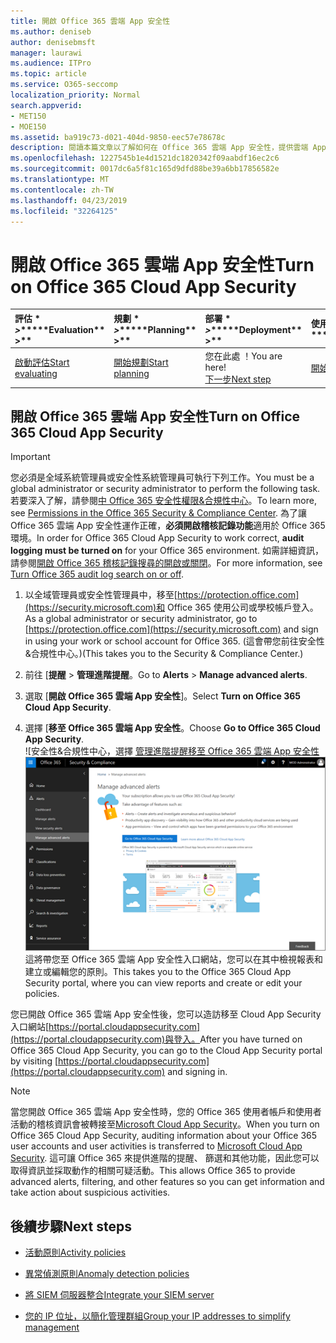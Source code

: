 ```yaml
---
title: 開啟 Office 365 雲端 App 安全性
ms.author: deniseb
author: denisebmsft
manager: laurawi
ms.audience: ITPro
ms.topic: article
ms.service: O365-seccomp
localization_priority: Normal
search.appverid:
- MET150
- MOE150
ms.assetid: ba919c73-d021-404d-9850-eec57e78678c
description: 閱讀本篇文章以了解如何在 Office 365 雲端 App 安全性，提供雲端 App 安全性，在 Microsoft Azure 中開啟。
ms.openlocfilehash: 1227545b1e4d1521dc1820342f09aabdf16ec2c6
ms.sourcegitcommit: 0017dc6a5f81c165d9dfd88be39a6bb17856582e
ms.translationtype: MT
ms.contentlocale: zh-TW
ms.lasthandoff: 04/23/2019
ms.locfileid: "32264125"
---
```

# <a name="turn-on-office-365-cloud-app-security"></a><span data-ttu-id="058e5-103">開啟 Office 365 雲端 App 安全性</span><span class="sxs-lookup"><span data-stu-id="058e5-103">Turn on Office 365 Cloud App Security</span></span>
  
|<span data-ttu-id="058e5-104">評估 \* *\>*\*</span><span class="sxs-lookup"><span data-stu-id="058e5-104">\*\*\*\*Evaluation\*\* \>\*\*</span></span>|<span data-ttu-id="058e5-105">規劃 \* *\>*\*</span><span class="sxs-lookup"><span data-stu-id="058e5-105">\*\*\*\*Planning\*\* \>\*\*</span></span>|<span data-ttu-id="058e5-106">部署 \* *\>*\*</span><span class="sxs-lookup"><span data-stu-id="058e5-106">\*\*\*\*Deployment\*\* \>\*\*</span></span>|<span data-ttu-id="058e5-107">使用率 \* \* \*</span><span class="sxs-lookup"><span data-stu-id="058e5-107">\*\*\*\*Utilization\*\*\*\*</span></span>|
|:-----|:-----|:-----|:-----|
|[<span data-ttu-id="058e5-108">啟動評估</span><span class="sxs-lookup"><span data-stu-id="058e5-108">Start evaluating</span></span>](office-365-cas-overview.md) <br/> |[<span data-ttu-id="058e5-109">開始規劃</span><span class="sxs-lookup"><span data-stu-id="058e5-109">Start planning</span></span>](get-ready-for-office-365-cas.md) <br/> |<span data-ttu-id="058e5-110">您在此處 ！</span><span class="sxs-lookup"><span data-stu-id="058e5-110">You are here!</span></span>  <br/> [<span data-ttu-id="058e5-111">下一步</span><span class="sxs-lookup"><span data-stu-id="058e5-111">Next step</span></span>](activity-policies-and-alerts.md) <br/> |[<span data-ttu-id="058e5-112">開始使用</span><span class="sxs-lookup"><span data-stu-id="058e5-112">Start utilizing</span></span>](utilization-activities-for-ocas.md) <br/> |
  
## <a name="turn-on-office-365-cloud-app-security"></a><span data-ttu-id="058e5-113">開啟 Office 365 雲端 App 安全性</span><span class="sxs-lookup"><span data-stu-id="058e5-113">Turn on Office 365 Cloud App Security</span></span>

> [!IMPORTANT]
> <span data-ttu-id="058e5-114">您必須是全域系統管理員或安全性系統管理員可執行下列工作。</span><span class="sxs-lookup"><span data-stu-id="058e5-114">You must be a global administrator or security administrator to perform the following task.</span></span> <span data-ttu-id="058e5-115">若要深入了解，請參閱[中 Office 365 安全性權限&amp;合規性中心](permissions-in-the-security-and-compliance-center.md)。</span><span class="sxs-lookup"><span data-stu-id="058e5-115">To learn more, see [Permissions in the Office 365 Security &amp; Compliance Center](permissions-in-the-security-and-compliance-center.md).</span></span> <span data-ttu-id="058e5-116">為了讓 Office 365 雲端 App 安全性運作正確，**必須開啟稽核記錄功能**適用於 Office 365 環境。</span><span class="sxs-lookup"><span data-stu-id="058e5-116">In order for Office 365 Cloud App Security to work correct, **audit logging must be turned on** for your Office 365 environment.</span></span> <span data-ttu-id="058e5-117">如需詳細資訊，請參閱[開啟 Office 365 稽核記錄搜尋的開啟或關閉](turn-audit-log-search-on-or-off.md)。</span><span class="sxs-lookup"><span data-stu-id="058e5-117">For more information, see [Turn Office 365 audit log search on or off](turn-audit-log-search-on-or-off.md).</span></span> 
  
1. <span data-ttu-id="058e5-118">以全域管理員或安全性管理員中，移至[https://protection.office.com](https://security.microsoft.com)和 Office 365 使用公司或學校帳戶登入。</span><span class="sxs-lookup"><span data-stu-id="058e5-118">As a global administrator or security administrator, go to [https://protection.office.com](https://security.microsoft.com) and sign in using your work or school account for Office 365.</span></span> <span data-ttu-id="058e5-119">(這會帶您前往安全性&amp;合規性中心。)</span><span class="sxs-lookup"><span data-stu-id="058e5-119">(This takes you to the Security &amp; Compliance Center.)</span></span> 
    
2. <span data-ttu-id="058e5-120">前往 [**提醒** \> **管理進階提醒**。</span><span class="sxs-lookup"><span data-stu-id="058e5-120">Go to **Alerts** \> **Manage advanced alerts**.</span></span>
    
3. <span data-ttu-id="058e5-121">選取 [**開啟 Office 365 雲端 App 安全性**]。</span><span class="sxs-lookup"><span data-stu-id="058e5-121">Select **Turn on Office 365 Cloud App Security**.</span></span>
    
4. <span data-ttu-id="058e5-122">選擇 [**移至 Office 365 雲端 App 安全性**。</span><span class="sxs-lookup"><span data-stu-id="058e5-122">Choose **Go to Office 365 Cloud App Security**.</span></span><br/><span data-ttu-id="058e5-123">![安全性&amp;合規性中心，選擇 [管理進階提醒移至 Office 365 雲端 App 安全性](media/958632d4-03e3-4ade-8e22-d5509db6fca7.png)</span><span class="sxs-lookup"><span data-stu-id="058e5-123">![In the Security &amp; Compliance Center, choose Manage Advanced Alerts to go to Office 365 Cloud App Security](media/958632d4-03e3-4ade-8e22-d5509db6fca7.png)</span></span><br/><span data-ttu-id="058e5-124">這將帶您至 Office 365 雲端 App 安全性入口網站，您可以在其中檢視報表和建立或編輯您的原則。</span><span class="sxs-lookup"><span data-stu-id="058e5-124">This takes you to the Office 365 Cloud App Security portal, where you can view reports and create or edit your policies.</span></span>

<span data-ttu-id="058e5-125">您已開啟 Office 365 雲端 App 安全性後，您可以造訪移至 Cloud App Security 入口網站[https://portal.cloudappsecurity.com](https://portal.cloudappsecurity.com)與登入。</span><span class="sxs-lookup"><span data-stu-id="058e5-125">After you have turned on Office 365 Cloud App Security, you can go to the Cloud App Security portal by visiting [https://portal.cloudappsecurity.com](https://portal.cloudappsecurity.com) and signing in.</span></span>
    
> [!NOTE]
> <span data-ttu-id="058e5-126">當您開啟 Office 365 雲端 App 安全性時，您的 Office 365 使用者帳戶和使用者活動的稽核資訊會被轉接至[Microsoft Cloud App Security](https://aka.ms/whatiscas)。</span><span class="sxs-lookup"><span data-stu-id="058e5-126">When you turn on Office 365 Cloud App Security, auditing information about your Office 365 user accounts and user activities is transferred to [Microsoft Cloud App Security](https://aka.ms/whatiscas).</span></span> <span data-ttu-id="058e5-127">這可讓 Office 365 來提供進階的提醒、 篩選和其他功能，因此您可以取得資訊並採取動作的相關可疑活動。</span><span class="sxs-lookup"><span data-stu-id="058e5-127">This allows Office 365 to provide advanced alerts, filtering, and other features so you can get information and take action about suspicious activities.</span></span> 
  
## <a name="next-steps"></a><span data-ttu-id="058e5-128">後續步驟</span><span class="sxs-lookup"><span data-stu-id="058e5-128">Next steps</span></span>

- [<span data-ttu-id="058e5-129">活動原則</span><span class="sxs-lookup"><span data-stu-id="058e5-129">Activity policies</span></span>](activity-policies-and-alerts.md)
    
- [<span data-ttu-id="058e5-130">異常偵測原則</span><span class="sxs-lookup"><span data-stu-id="058e5-130">Anomaly detection policies</span></span>](anomaly-detection-policies-in-ocas.md)
    
- [<span data-ttu-id="058e5-131">將 SIEM 伺服器整合</span><span class="sxs-lookup"><span data-stu-id="058e5-131">Integrate your SIEM server</span></span>](integrate-your-siem-server-with-office-365-cas.md)
    
- [<span data-ttu-id="058e5-132">您的 IP 位址，以簡化管理群組</span><span class="sxs-lookup"><span data-stu-id="058e5-132">Group your IP addresses to simplify management</span></span>](group-your-ip-addresses-in-ocas.md)
    

